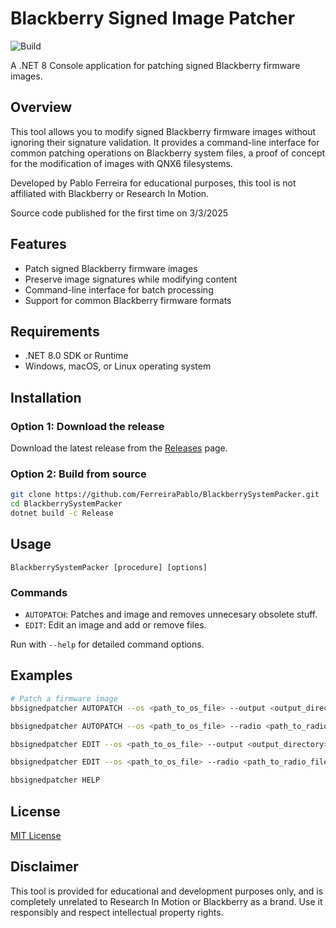 # Blackberry Signed Image Patcher
![Build](https://github.com/FerreiraPablo/BlackberrySystemPacker/actions/workflows/dotnet.yml/badge.svg)

A .NET 8 Console application for patching signed Blackberry firmware images.

## Overview

This tool allows you to modify signed Blackberry firmware images without ignoring their signature validation. It provides a command-line interface for common patching operations on Blackberry system files, a proof of concept for the modification of images with QNX6 filesystems.

Developed by Pablo Ferreira for educational purposes, this tool is not affiliated with Blackberry or Research In Motion.

Source code published for the first time on 3/3/2025

## Features
- Patch signed Blackberry firmware images
- Preserve image signatures while modifying content
- Command-line interface for batch processing
- Support for common Blackberry firmware formats

## Requirements

- .NET 8.0 SDK or Runtime
- Windows, macOS, or Linux operating system

## Installation

### Option 1: Download the release

Download the latest release from the [Releases](https://github.com/FerreiraPablo/BlackberrySystemPacker/releases) page.

### Option 2: Build from source

```bash
git clone https://github.com/FerreiraPablo/BlackberrySystemPacker.git
cd BlackberrySystemPacker
dotnet build -c Release
```

## Usage

```
BlackberrySystemPacker [procedure] [options]
```

### Commands

- `AUTOPATCH`: Patches and image and removes unnecesary obsolete stuff.
- `EDIT`: Edit an image and add or remove files.

Run with `--help` for detailed command options.

## Examples

```bash
# Patch a firmware image
bbsignedpatcher AUTOPATCH --os <path_to_os_file> --output <output_directory>

bbsignedpatcher AUTOPATCH --os <path_to_os_file> --radio <path_to_radio_file> --output <output_directory> --autoloader

bbsignedpatcher EDIT --os <path_to_os_file> --output <output_directory> --workspace <workspace_directory>

bbsignedpatcher EDIT --os <path_to_os_file> --radio <path_to_radio_file> --output <output_directory> --workspace <workspace_directory> --autoloader

bbsignedpatcher HELP
```

## License

[MIT License](LICENSE)

## Disclaimer

This tool is provided for educational and development purposes only, and is completely unrelated to Research In Motion or Blackberry as a brand. Use it responsibly and respect intellectual property rights.